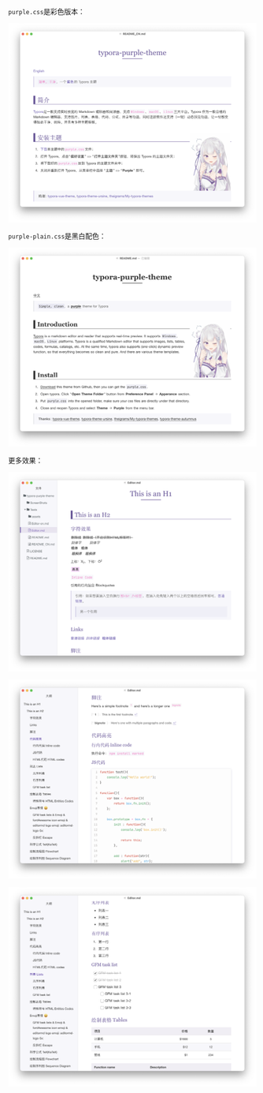 `purple.css`是彩色版本：

![purple](./ScreenShots/1.png)

`purple-plain.css`是黑白配色：

![purple-plain.css](./ScreenShots/2.png)

更多效果：

![purple](./ScreenShots/3.png)

![purple](./ScreenShots/4.png)

![purple](./ScreenShots/5.png)

